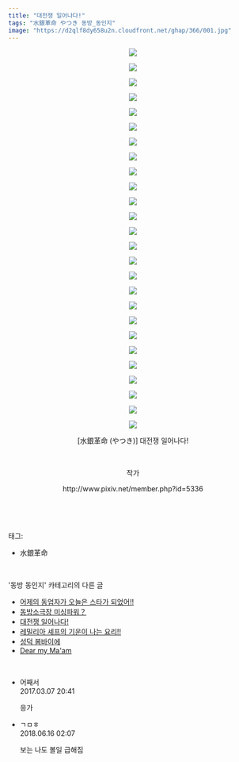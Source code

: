 ```yaml
---
title: "대전쟁 일어나다!"
tags: "水銀革命 やつき 동방_동인지"
image: "https://d2qlf8dy658u2n.cloudfront.net/ghap/366/001.jpg"
---
```

<div class="article">
<p style="text-align: center; clear: none; float: none;"><img src="{{ site.imgserver12 }}/ghap/366/001.jpg"/></p>
<p style="text-align: center; clear: none; float: none;"><img src="{{ site.imgserver12 }}/ghap/366/002.jpg"/></p>
<p style="text-align: center; clear: none; float: none;"><img src="{{ site.imgserver12 }}/ghap/366/003.jpg"/></p>
<p style="text-align: center; clear: none; float: none;"><img src="{{ site.imgserver12 }}/ghap/366/004.jpg"/></p>
<p style="text-align: center; clear: none; float: none;"><img src="{{ site.imgserver12 }}/ghap/366/005.jpg"/></p>
<p style="text-align: center; clear: none; float: none;"><img src="{{ site.imgserver12 }}/ghap/366/006.jpg"/></p>
<p style="text-align: center; clear: none; float: none;"><img src="{{ site.imgserver12 }}/ghap/366/007.jpg"/></p>
<p style="text-align: center; clear: none; float: none;"><img src="{{ site.imgserver12 }}/ghap/366/008.jpg"/></p>
<p style="text-align: center; clear: none; float: none;"><img src="{{ site.imgserver12 }}/ghap/366/009.jpg"/></p>
<p style="text-align: center; clear: none; float: none;"><img src="{{ site.imgserver12 }}/ghap/366/010.jpg"/></p>
<p style="text-align: center; clear: none; float: none;"><img src="{{ site.imgserver12 }}/ghap/366/011.jpg"/></p>
<p style="text-align: center; clear: none; float: none;"><img src="{{ site.imgserver12 }}/ghap/366/012.jpg"/></p>
<p style="text-align: center; clear: none; float: none;"><img src="{{ site.imgserver12 }}/ghap/366/013.jpg"/></p>
<p style="text-align: center; clear: none; float: none;"><img src="{{ site.imgserver12 }}/ghap/366/014.jpg"/></p>
<p style="text-align: center; clear: none; float: none;"><img src="{{ site.imgserver12 }}/ghap/366/015.jpg"/></p>
<p style="text-align: center; clear: none; float: none;"><img src="{{ site.imgserver12 }}/ghap/366/016.jpg"/></p>
<p style="text-align: center; clear: none; float: none;"><img src="{{ site.imgserver12 }}/ghap/366/017.jpg"/></p>
<p style="text-align: center; clear: none; float: none;"><img src="{{ site.imgserver12 }}/ghap/366/018.jpg"/></p>
<p style="text-align: center; clear: none; float: none;"><img src="{{ site.imgserver12 }}/ghap/366/019.jpg"/></p>
<p style="text-align: center; clear: none; float: none;"><img src="{{ site.imgserver12 }}/ghap/366/020.jpg"/></p>
<p style="text-align: center; clear: none; float: none;"><img src="{{ site.imgserver12 }}/ghap/366/021.jpg"/></p>
<p style="text-align: center; clear: none; float: none;"><img src="{{ site.imgserver12 }}/ghap/366/022.jpg"/></p>
<p style="text-align: center; clear: none; float: none;"><img src="{{ site.imgserver12 }}/ghap/366/023.jpg"/></p>
<p style="text-align: center; clear: none; float: none;"><img src="{{ site.imgserver12 }}/ghap/366/024.jpg"/></p>
<p style="text-align: center; clear: none; float: none;"><img src="{{ site.imgserver12 }}/ghap/366/025.jpg"/></p>
<p style="text-align: center; clear: none; float: none;"><img src="{{ site.imgserver12 }}/ghap/366/026.jpg"/></p>
<p style="text-align: center; clear: none; float: none;">[水銀革命 (やつき)] 대전쟁 일어나다!</p>
<p style="text-align: center; clear: none; float: none;"><br/></p>
<p style="text-align: center; clear: none; float: none;">작가</p>
<p style="text-align: center; clear: none; float: none;">http://www.pixiv.net/member.php?id=5336</p>
<p><br/></p>
</div><br/>
<div class="tagTrail">
<p>태그: </p>
<ul>
<li>水銀革命</li>
</ul>
</div><br/>
<div class="another">
<p>'동방 동인지' 카테고리의 다른 글</p>
<ul>
<li><a href="/ghap_369">어제의 동업자가 오늘은 스타가 되었어!!</a></li>
<li><a href="/ghap_367">동방소극장 미싱파워？</a></li>
<li><a href="/ghap_366">대전쟁 일어나다!</a></li>
<li><a href="/ghap_365">레밀리아 셰프의 기운이 나는 요리!!</a></li>
<li><a href="/ghap_364">성덕 봄바이에</a></li>
<li><a href="/ghap_363">Dear my Ma'am</a></li>
</ul>
</div><br/>
<div class="cb_module cb_fluid">
<div class="cb_wrt cb_profile">
<div class="comment">
<ul>
<li class="cb_thumb_off" id="comment14933630">
<div class="cb_comment_area">
<div class="cb_info_area">
<div class="cb_section">
<span class="cb_nick_name">어째서</span>
</div>
<div class="cb_section">
<span class="cb_date">2017.03.07 20:41 </span>
</div>
</div>
<div class="cb_dsc_comment">
<p class="cb_dsc">
											응가
										</p>
</div>
</div></li>
<li class="cb_thumb_off" id="comment15271342">
<div class="cb_comment_area">
<div class="cb_info_area">
<div class="cb_section">
<span class="cb_nick_name">ㄱㅁㅎ</span>
</div>
<div class="cb_section">
<span class="cb_date">2018.06.16 02:07 </span>
</div>
</div>
<div class="cb_dsc_comment">
<p class="cb_dsc">
											보는 나도 볼일 급해짐
										</p>
</div>
</div></li>
</ul>
</div>
</div><!-- commentList close -->
</div><br/>
